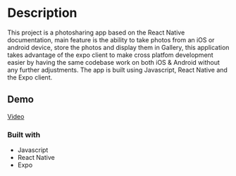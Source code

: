 # Description
This project is a photosharing app based on the React Native documentation, main feature is the ability to take photos from an iOS or android device, store the photos and display them in Gallery, this application takes advantage of the expo client to make cross platfom development easier by having the same codebase work on both iOS & Android without any further adjustments. The app is built using Javascript, React Native and the Expo client.

## Demo
[Video](https://www.youtube.com/watch?v=UmaSagwjZtU&t=9s)

### Built with
- Javascript
- React Native
- Expo
